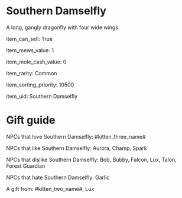 # Southern Damselfly

A long, gangly dragonfly with four wide wings.

item_can_sell: True

item_mews_value: 1

item_mole_cash_value: 0

item_rarity: Common

item_sorting_priority: 10500

item_uid: Southern Damselfly

# Gift guide

NPCs that love Southern Damselfly: #kitten_three_name#

NPCs that like Southern Damselfly: Aurora, Champ, Spark

NPCs that dislike Southern Damselfly: Bob, Bubby, Falcon, Lux, Talon, Forest Guardian

NPCs that hate Southern Damselfly: Garlic

A gift from: #kitten_two_name#, Lux